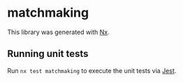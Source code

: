 # matchmaking

This library was generated with [Nx](https://nx.dev).

## Running unit tests

Run `nx test matchmaking` to execute the unit tests via [Jest](https://jestjs.io).
